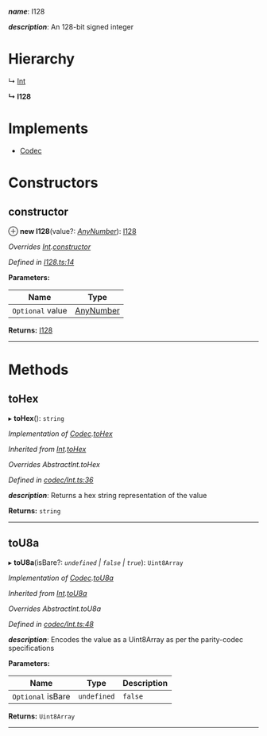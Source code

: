 

*__name__*: I128

*__description__*: An 128-bit signed integer

# Hierarchy

↳  [Int](_codec_int_.int.md)

**↳ I128**

# Implements

* [Codec](../interfaces/_types_.codec.md)

# Constructors

<a id="constructor"></a>

##  constructor

⊕ **new I128**(value?: *[AnyNumber](../modules/_types_.md#anynumber)*): [I128](_i128_.i128.md)

*Overrides [Int](_codec_int_.int.md).[constructor](_codec_int_.int.md#constructor)*

*Defined in [I128.ts:14](https://github.com/polkadot-js/api/blob/25c18bb/packages/types/src/I128.ts#L14)*

**Parameters:**

| Name | Type |
| ------ | ------ |
| `Optional` value | [AnyNumber](../modules/_types_.md#anynumber) |

**Returns:** [I128](_i128_.i128.md)

___

# Methods

<a id="tohex"></a>

##  toHex

▸ **toHex**(): `string`

*Implementation of [Codec](../interfaces/_types_.codec.md).[toHex](../interfaces/_types_.codec.md#tohex)*

*Inherited from [Int](_codec_int_.int.md).[toHex](_codec_int_.int.md#tohex)*

*Overrides AbstractInt.toHex*

*Defined in [codec/Int.ts:36](https://github.com/polkadot-js/api/blob/25c18bb/packages/types/src/codec/Int.ts#L36)*

*__description__*: Returns a hex string representation of the value

**Returns:** `string`

___
<a id="tou8a"></a>

##  toU8a

▸ **toU8a**(isBare?: *`undefined` | `false` | `true`*): `Uint8Array`

*Implementation of [Codec](../interfaces/_types_.codec.md).[toU8a](../interfaces/_types_.codec.md#tou8a)*

*Inherited from [Int](_codec_int_.int.md).[toU8a](_codec_int_.int.md#tou8a)*

*Overrides AbstractInt.toU8a*

*Defined in [codec/Int.ts:48](https://github.com/polkadot-js/api/blob/25c18bb/packages/types/src/codec/Int.ts#L48)*

*__description__*: Encodes the value as a Uint8Array as per the parity-codec specifications

**Parameters:**

| Name | Type | Description |
| ------ | ------ | ------ |
| `Optional` isBare | `undefined` | `false` | `true` |  true when the value has none of the type-specific prefixes (internal) |

**Returns:** `Uint8Array`

___

